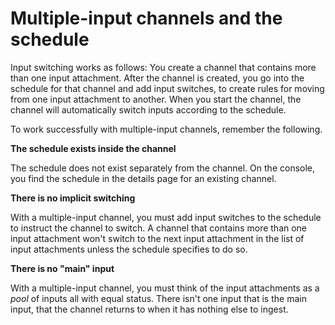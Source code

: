 # Multiple\-input channels and the schedule<a name="schedule-and-switching"></a>

Input switching works as follows: You create a channel that contains more than one input attachment\. After the channel is created, you go into the schedule for that channel and add input switches, to create rules for moving from one input attachment to another\. When you start the channel, the channel will automatically switch inputs according to the schedule\.

To work successfully with multiple\-input channels, remember the following\.

**The schedule exists inside the channel**

The schedule does not exist separately from the channel\. On the console, you find the schedule in the details page for an existing channel\.

**There is no implicit switching**

With a multiple\-input channel, you must add input switches to the schedule to instruct the channel to switch\. A channel that contains more than one input attachment won't switch to the next input attachment in the list of input attachments unless the schedule specifies to do so\.

**There is no "main" input**

With a multiple\-input channel, you must think of the input attachments as a *pool* of inputs all with equal status\. There isn't one input that is the main input, that the channel returns to when it has nothing else to ingest\.